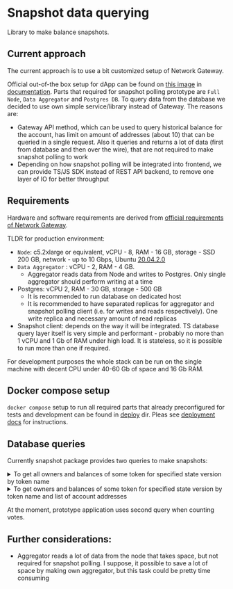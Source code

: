 # Snapshot data querying

Library to make balance snapshots.

## Current approach

The current approach is to use a bit customized setup of Network Gateway.

Official out-of-the box setup for dApp can be found on [this image](https://docs.radixdlt.com/main/node-and-gateway/_images/network-gateway-deployment.png) in [documentation](https://docs.radixdlt.com/main/node-and-gateway/network-gateway-setup.html). Parts that required for snapshot polling prototype are `Full Node`, `Data Aggregator` and `Postgres DB`. To query data from the database we decided to use own simple service/library instead of Gateway. The reasons are:
- Gateway API method, which can be used to query historical balance for the account, has limit on amount of addresses (about 10) that can be queried in a single request. Also it queries and returns a lot of data (first from database and then over the wire), that are not required to make snapshot polling to work
- Depending on how snapshot polling will be integrated into frontend, we can provide TS/JS SDK instead of REST API backend, to remove one layer of IO for better throughput

## Requirements

Hardware and software requirements are derived from [official requirements of Network Gateway](https://docs.radixdlt.com/main/node-and-gateway/network-gateway-setup-custom-requirements.html).

TLDR for production environment:
- `Node`: c5.2xlarge or equivalent, vCPU - 8, RAM - 16 GB, storage - SSD 200 GB, network - up to 10 Gbps, Ubuntu [20.04.2.0](https://releases.ubuntu.com/20.04/)
- `Data Aggregator` : vCPU - 2, RAM - 4 GB. 
    - Aggregator reads data from Node and writes to Postgres. Only single aggregator should perform writing at a time
- Postgres: vCPU 2, RAM - 30 GB, storage - 500 GB
    - It is recommended to run database on dedicated host
    - It is recommended to have separated replicas for aggregator and snapshot polling client (i.e. for writes and reads respectively). One write replica and necessary amount of read replicas
- Snapshot client: depends on the way it will be integrated. TS database query layer itself is very simple and performant - probably no more than 1 vCPU and 1 Gb of RAM under high load. It is stateless, so it is possible to run more than one if required.

For development purposes the whole stack can be run on the single machine with decent CPU under 40-60 Gb of space and 16 Gb RAM.

## Docker compose setup

`docker compose` setup to run all required parts that already preconfigured for tests and development can be found in [deploy](./deploy/) dir. Pleas see [deployment docs](./deploy/README.md) for instructions.



## Database queries

Currently snapshot package provides two queries to make snapshots:

<details>
  <summary>To get all owners and balances of some token for specified state version by token name</summary>

  ```sql
  with token_res_id as (select id
                        from entities
                        where address = ?),
       required_state as (select entity_id,
                                max(from_state_version) as state_version
                         from entity_resource_aggregated_vaults_history,
                              token_res_id
                         where resource_entity_id = token_res_id.id
                           and from_state_version <= ?
                         group by entity_id)
  select eravh.from_state_version,
         eravh.entity_id,
         eravh.resource_entity_id,
         eravh.balance,
         es.address
  from entity_resource_aggregated_vaults_history eravh,
       entities es,
       required_state,
       token_res_id
  where eravh.entity_id = required_state.entity_id
    and eravh.from_state_version = required_state.state_version
    and eravh.resource_entity_id = token_res_id.id
    and eravh.entity_id = es.id
  order by from_state_version desc;
  ```

  Where in place of `?` resource address and desired state version can be inserted accordingly. Filtering by address can be also added if needed, to reduce the amount of data to fetch.

  Query breakdown:

  - `token_res_id` sub-query is used to get internal database ID of the resource by specified address
  - `required_state` sub-query is used to get the latest state of the balances of all token holders up to the state version specified by the user. As I understood, `entity_resource_aggregated_vaults_history` tracks all balance changes for each `address + token` pair. `entity_id` - is internal DB ID of the token holder address, and `resource_entity_id` is internal DB ID of the token address. Query gets all balances for all states for desired token, groups them by holder address (`entity_id`) and then for each group gets the result with maximum state version which should be the current state of the balance for the state version provided by the user.
  - The rest of the query serves the purpose to enrich the data received from the `required_state` sub-query. It uses `address + token` pair from `required_state` to identify exact row in  `entity_resource_aggregated_vaults_history` and adds token holders addresses based on `entity_resource_aggregated_vaults_history.entity_id`
</details>

<details>
  <summary>To get owners and balances of some token for specified state version by token name and list of account addresses</summary>

  ```sql
  with accounts_ids as (select id, address
                        from entities
                        where address in ?
  ),
       token_res_id as (select id
                        from entities
                        where address = ?),
       required_state as (select entity_id,
                                 max(from_state_version) as state_version
                          from entity_resource_aggregated_vaults_history,
                               token_res_id
                          where resource_entity_id = token_res_id.id
                            and from_state_version <= ?
                            and entity_id in (select id from accounts_ids)
                          group by entity_id)
  select eravh.from_state_version,
         eravh.entity_id          as owner_id,
         eravh.resource_entity_id as token_id,
         eravh.balance,
         accounts_ids.address as owner_address
  from required_state,
       entity_resource_aggregated_vaults_history eravh,
       token_res_id,
       accounts_ids
  where required_state.entity_id = eravh.entity_id
    and required_state.state_version = eravh.from_state_version
    and eravh.resource_entity_id = token_res_id.id
    and eravh.entity_id = accounts_ids.id
  ;
  ```
  Where in place of `?` list of account addresses, resource address and desired state version can be inserted accordingly. Filtering by address can be also added if needed, to reduce the amount of data to fetch.
</details>


At the moment, prototype application uses second query when counting votes.

## Further considerations:
- Aggregator reads a lot of data from the node that takes space, but not required for snapshot polling. I suppose, it possible to save a lot of space by making own aggregator, but this task could be pretty time consuming